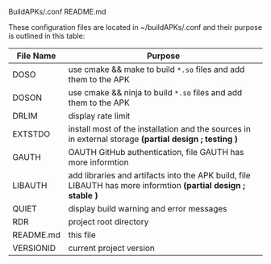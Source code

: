BuildAPKs/.conf README.md

These configuration files are located in ~/buildAPKs/.conf and their purpose is outlined in this table:

| File Name | Purpose |
| --------- | ------- |
| DOSO      | use cmake && make to build `*.so` files and add them to the APK |
| DOSON     | use cmake && ninja to build `*.so` files and add them to the APK |
| DRLIM     | display rate limit |
| EXTSTDO   | install most of the installation and the sources in in external storage **(partial design ; testing )** |
| GAUTH     | OAUTH GitHub authentication, file GAUTH has more informtion |
| LIBAUTH   | add libraries and artifacts into the APK build, file LIBAUTH has more informtion **(partial design ; stable )** |
| QUIET     | display build warning and error messages |
| RDR       | project root directory |
| README.md | this file |
| VERSIONID | current project version |
<!-- BuildAPKs/.conf README.md EOF -->
